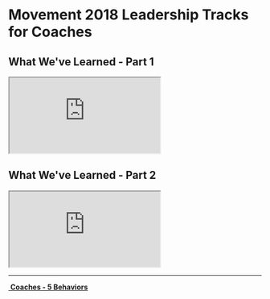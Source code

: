 # Movement 2018 Leadership Tracks for Coaches  

## What We've Learned - Part 1  
<iframe src="https://www.youtube.com/embed/B3wVD-qdlwE" allowfullscreen></iframe>

## What We've Learned - Part 2  
<iframe src="https://www.youtube.com/embed/XQSVB_OS7t8" allowfullscreen></iframe>


<!--End of Markdown Content-->

<!--Bottom Page Nav Buttons-->
<hr>
<a class="btn btn-default btn-sm" href="/coaches" role="button"><i class="fa fa-arrow-left"></i>&nbsp;<b>Coaches - 5 Behaviors</b></a>
